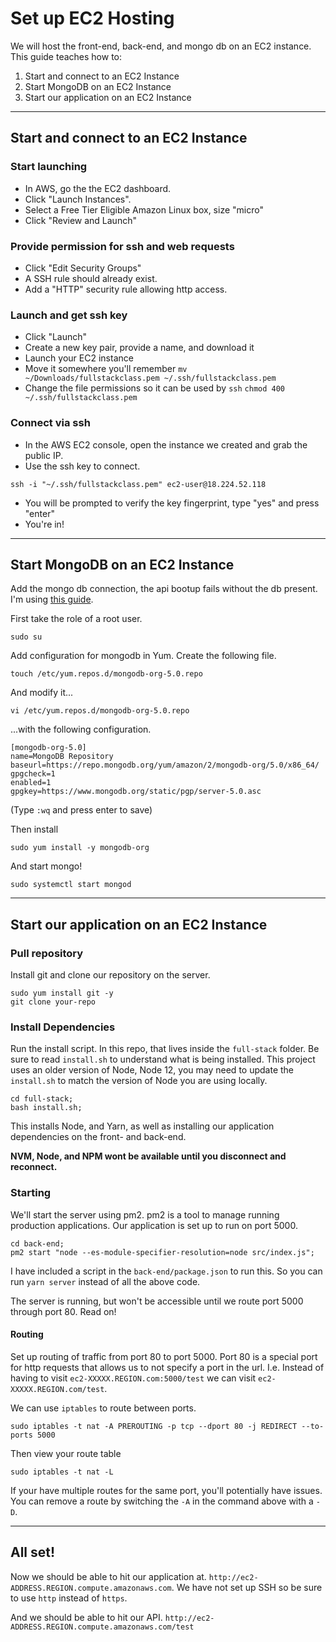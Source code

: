 # Set up EC2 Hosting
We will host the front-end, back-end, and mongo db on an EC2 instance. This guide teaches how to:

1. Start and connect to an EC2 Instance
2. Start MongoDB on an EC2 Instance
2. Start our application on an EC2 Instance

---

## Start and connect to an EC2 Instance
### Start launching

- In AWS, go the the EC2 dashboard.
- Click "Launch Instances".
- Select a Free Tier Eligible Amazon Linux box, size "micro"
- Click "Review and Launch"

### Provide permission for ssh and web requests

- Click "Edit Security Groups"
- A SSH rule should already exist.
- Add a "HTTP" security rule allowing http access.

### Launch and get ssh key

- Click "Launch"
- Create a new key pair, provide a name, and download it
- Launch your EC2 instance
- Move it somewhere you'll remember
```mv ~/Downloads/fullstackclass.pem ~/.ssh/fullstackclass.pem```
- Change the file permissions so it can be used by `ssh`
```chmod 400 ~/.ssh/fullstackclass.pem```

### Connect via ssh
- In the AWS EC2 console, open the instance we created and grab the public IP.
- Use the ssh key to connect.
```
ssh -i "~/.ssh/fullstackclass.pem" ec2-user@18.224.52.118
```
- You will be prompted to verify the key fingerprint, type "yes" and press "enter"
- You're in!

---

## Start MongoDB on an EC2 Instance
Add the mongo db connection, the api bootup fails without the db present. I'm using [this guide](https://docs.mongodb.com/manual/tutorial/install-mongodb-on-amazon/).

First take the role of a root user.
```
sudo su
```

Add configuration for mongodb in Yum. Create the following file.
```
touch /etc/yum.repos.d/mongodb-org-5.0.repo
```

And modify it...
```
vi /etc/yum.repos.d/mongodb-org-5.0.repo
```

...with the following configuration.
```
[mongodb-org-5.0]
name=MongoDB Repository
baseurl=https://repo.mongodb.org/yum/amazon/2/mongodb-org/5.0/x86_64/
gpgcheck=1
enabled=1
gpgkey=https://www.mongodb.org/static/pgp/server-5.0.asc
```
(Type `:wq` and press enter to save)

Then install
```
sudo yum install -y mongodb-org
```

And start mongo!
```
sudo systemctl start mongod
```

---
## Start our application on an EC2 Instance

### Pull repository
Install git and clone our repository on the server.
```
sudo yum install git -y
git clone your-repo
```

### Install Dependencies
Run the install script. In this repo, that lives inside the `full-stack` folder. Be sure to read `install.sh` to understand what is being installed. This project uses an older version of Node, Node 12, you may need to update the `install.sh` to match the version of Node you are using locally.

```
cd full-stack;
bash install.sh;
```
This installs Node, and Yarn, as well as installing our application dependencies on the front- and back-end.

**NVM, Node, and NPM wont be available until you disconnect and reconnect.**

### Starting
We'll start the server using pm2. pm2 is a tool to manage running production applications. Our application is set up to run on port 5000.
```
cd back-end;
pm2 start "node --es-module-specifier-resolution=node src/index.js";
```

I have included a script in the `back-end/package.json` to run this. So you can run `yarn server` instead of all the above code.

The server is running, but won't be accessible until we route port 5000 through port 80. Read on!

#### Routing
Set up routing of traffic from port 80 to port 5000. Port 80 is a special port for http requests that allows us to not specify a port in the url. I.e. Instead of having to visit `ec2-XXXXX.REGION.com:5000/test` we can visit `ec2-XXXXX.REGION.com/test`.

We can use `iptables` to route between ports.
```
sudo iptables -t nat -A PREROUTING -p tcp --dport 80 -j REDIRECT --to-ports 5000
```

Then view your route table
```
sudo iptables -t nat -L
```

If your have multiple routes for the same port, you'll potentially have issues. You can remove a route by switching the `-A` in the command above with a `-D`.

---
## All set!

Now we should be able to hit our application at. `http://ec2-ADDRESS.REGION.compute.amazonaws.com`. We have not set up SSH so be sure to use `http` instead of `https`.

And we should be able to hit our API. `http://ec2-ADDRESS.REGION.compute.amazonaws.com/test`

